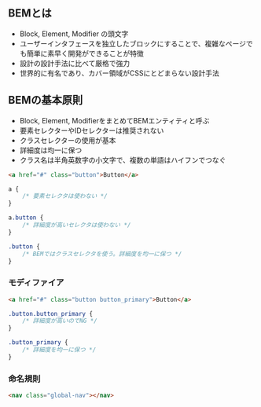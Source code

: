 ## BEMとは

- Block, Element, Modifier の頭文字
- ユーザーインタフェースを独立したブロックにすることで、複雑なページでも簡単に素早く開発ができることが特徴
- 設計の設計手法に比べて厳格で強力
- 世界的に有名であり、カバー領域がCSSにとどまらない設計手法 

## BEMの基本原則

- Block, Element, ModifierをまとめてBEMエンティティと呼ぶ
- 要素セレクターやIDセレクターは推奨されない
- クラスセレクターの使用が基本 
- 詳細度は均一に保つ
- クラス名は半角英数字の小文字で、複数の単語はハイフンでつなぐ

```html
<a href="#" class="button">Button</a>
```

```css
a {
	/* 要素セレクタは使わない */
}

a.button {
	/* 詳細度が高いセレクタは使わない */
}

.button {
	/* BEMではクラスセレクタを使う。詳細度を均一に保つ */
}
```

### モディファイア 

```html
<a href="#" class="button button_primary">Button</a>
```

```css
.button.button_primary {
	/* 詳細度が高いのでNG */
}

.button_primary {
	/* 詳細度を均一に保つ */
}
```

### 命名規則

```html
<nav class="global-nav"></nav>
```